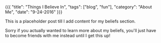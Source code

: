 {{{
"title": "Things I Believe In",
"tags": ["blog", "fun"],
"category": "About Me",
"date": "9-24-2016"
}}}


This is a placeholder post till I add content for my beliefs section.
<!--more-->
Sorry if you actually wanted to learn more about my beliefs, you'll just have to
become friends with me instead until I get this up!